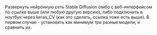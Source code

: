 Развернуть нейронную сеть Stable Diffusion (либо с веб-интерфейсом по ссылке выше (или любую другую версию), либо подключить в ноутбук через keras_CV (как это сделать, ссылка тоже есть выше). В первом случае - установить как минимум три разные модели, и сравнить их. 
